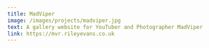 ```yaml
---
title: MadViper
image: /images/projects/madviper.jpg
text: A gallery website for YouTuber and Photographer MadViper
link: https://mvr.rileyevans.co.uk
---
```

